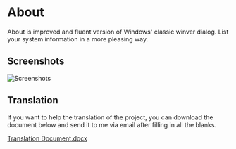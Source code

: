 # About
About is improved and fluent version of Windows' classic winver dialog. List your system information in a more pleasing way.

## Screenshots
![Screenshots](https://user-images.githubusercontent.com/111060829/201487273-24c7d718-ee87-4837-8b8f-b4a18c6de922.png) 

## Translation
If you want to help the translation of the project, you can download the document below and send it to me via email after filling in all the blanks.  
  
[Translation Document.docx](https://github.com/VOLKANOGEDAY/FluentAbout/files/9994823/Translation.Document.docx)
